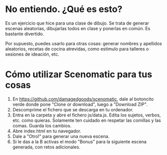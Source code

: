 # No entiendo. ¿Qué es esto?

Es un ejercicio que hice para una clase de dibujo. Se trata de generar escenas aleatorias, dibujarlas todos en clase y ponerlas en común. Es bastante divertido.

Por supuesto, puedes usarlo para otras cosas: generar nombres y apellidos aleatorios, recetas de cocina atrevidas, como estímulo para talleres o sesiones de ideación, etc.

# Cómo utilizar Scenomatic para tus cosas

1. En https://github.com/damagedgoods/scenomatic, dale al botoncito verde donde pone "Clone or download", luego a "Download ZIP".
2. Descomprime el fichero que se descarga en tu ordenador.
3. Entra en la carpeta y abre el fichero js/data.js. Edita los sujetos, verbos, etc. como quieras. Solamente ten cuidado en respetar las comillas y las comas. Guarda los cambios.
4. Abre index.html en tu navegador.
5. Dale a "Otro!" para generar una nueva escena.
6. Si le das a la B activas el modo "Bonus" para la siguiente escena generada, con retos adicionales.


